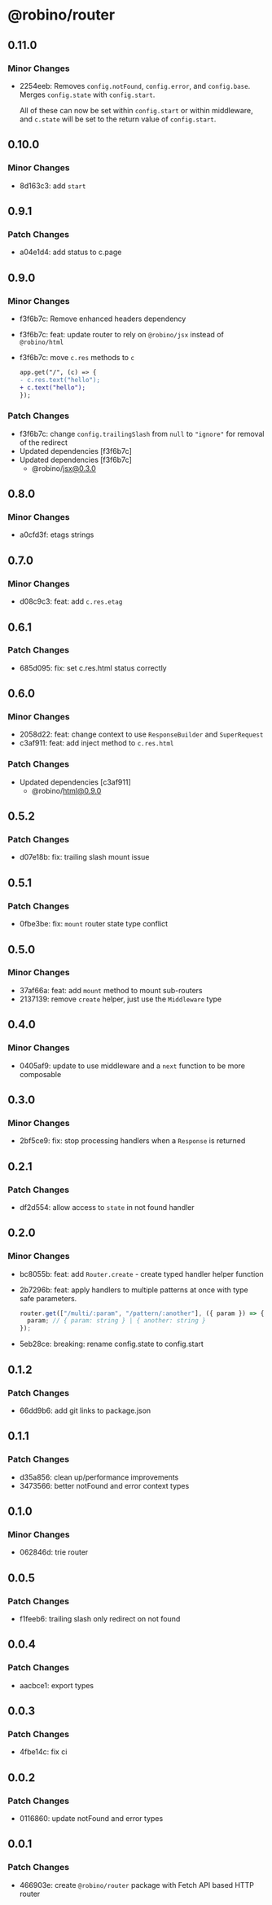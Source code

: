 # @robino/router

## 0.11.0

### Minor Changes

- 2254eeb: Removes `config.notFound`, `config.error`, and `config.base`. Merges `config.state` with `config.start`.

  All of these can now be set within `config.start` or within middleware, and `c.state` will be set to the return value of `config.start`.

## 0.10.0

### Minor Changes

- 8d163c3: add `start`

## 0.9.1

### Patch Changes

- a04e1d4: add status to c.page

## 0.9.0

### Minor Changes

- f3f6b7c: Remove enhanced headers dependency
- f3f6b7c: feat: update router to rely on `@robino/jsx` instead of `@robino/html`
- f3f6b7c: move `c.res` methods to `c`

  ```diff
  app.get("/", (c) => {
  -	c.res.text("hello");
  +	c.text("hello");
  });
  ```

### Patch Changes

- f3f6b7c: change `config.trailingSlash` from `null` to `"ignore"` for removal of the redirect
- Updated dependencies [f3f6b7c]
- Updated dependencies [f3f6b7c]
  - @robino/jsx@0.3.0

## 0.8.0

### Minor Changes

- a0cfd3f: etags strings

## 0.7.0

### Minor Changes

- d08c9c3: feat: add `c.res.etag`

## 0.6.1

### Patch Changes

- 685d095: fix: set c.res.html status correctly

## 0.6.0

### Minor Changes

- 2058d22: feat: change context to use `ResponseBuilder` and `SuperRequest`
- c3af911: feat: add inject method to `c.res.html`

### Patch Changes

- Updated dependencies [c3af911]
  - @robino/html@0.9.0

## 0.5.2

### Patch Changes

- d07e18b: fix: trailing slash mount issue

## 0.5.1

### Patch Changes

- 0fbe3be: fix: `mount` router state type conflict

## 0.5.0

### Minor Changes

- 37af66a: feat: add `mount` method to mount sub-routers
- 2137139: remove `create` helper, just use the `Middleware` type

## 0.4.0

### Minor Changes

- 0405af9: update to use middleware and a `next` function to be more composable

## 0.3.0

### Minor Changes

- 2bf5ce9: fix: stop processing handlers when a `Response` is returned

## 0.2.1

### Patch Changes

- df2d554: allow access to `state` in not found handler

## 0.2.0

### Minor Changes

- bc8055b: feat: add `Router.create` - create typed handler helper function
- 2b7296b: feat: apply handlers to multiple patterns at once with type safe parameters.

  ```ts
  router.get(["/multi/:param", "/pattern/:another"], ({ param }) => {
  	param; // { param: string } | { another: string }
  });
  ```

- 5eb28ce: breaking: rename config.state to config.start

## 0.1.2

### Patch Changes

- 66dd9b6: add git links to package.json

## 0.1.1

### Patch Changes

- d35a856: clean up/performance improvements
- 3473566: better notFound and error context types

## 0.1.0

### Minor Changes

- 062846d: trie router

## 0.0.5

### Patch Changes

- f1feeb6: trailing slash only redirect on not found

## 0.0.4

### Patch Changes

- aacbce1: export types

## 0.0.3

### Patch Changes

- 4fbe14c: fix ci

## 0.0.2

### Patch Changes

- 0116860: update notFound and error types

## 0.0.1

### Patch Changes

- 466903e: create `@robino/router` package with Fetch API based HTTP router
